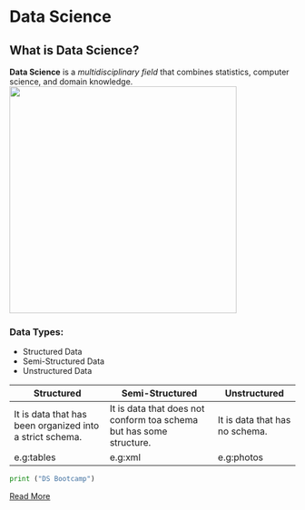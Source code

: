 # Data Science
## What is Data Science?
**Data Science** is a *multidisciplinary field* that combines statistics, computer science, and domain knowledge.
<img src="DS.png" width="400" height="400">

### Data Types:
- Structured Data
- Semi-Structured Data
- Unstructured Data
  
|Structured |Semi-Structured | Unstructured |
|------|------|------|
|It is data that has been organized into a strict schema. |It is data that does not conform toa schema but has some structure.|It is data that has no schema.|
|e.g:tables|e.g:xml|e.g:photos|

```python
print ("DS Bootcamp")
```
[Read More](https://en.wikipedia.org/wiki/Data_science)

  
